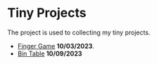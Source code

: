# Tiny Projects

The project is used to collecting my tiny projects.

- [Finger Game](src/fingerGame/readme.md) **10/03/2023**.
- [Bin Table](src/binTable/readme.md) **10/09/2023**

